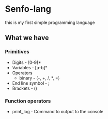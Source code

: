# Senfo-lang
this is my first simple programming language

## What we have
### Primitives
- Digits - [0-9]*
- Variables - [a-b]*
- Operators 
  - binary - (-, +, /, *, =)
- End line symbol - ;
- Brackets - ()

### Function operators
- print_log - Command to output to the console

